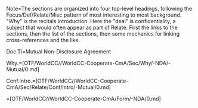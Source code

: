 Note=The sections are organized into four top-level headings, following the Focus/Def/Relate/Misc pattern of most interesting to most background.  "Why" is the recitals introduction.  Here the "deal" is confidentiality, a subject that would often appear as part of Relate.  First the links to the sections, then the list of the sections, then some mechanics for linking cross-references and the like.

Doc.Ti=Mutual Non-Disclosure Agreement

Why.=[OTF/WorldCC//WorldCC-Cooperate-CmA/Sec/Why/-NDA/-Mutual/0.md]

Conf.Intro.=[OTF/WorldCC//WorldCC-Cooperate-CmA/Sec/Relate/Conf/Intro/-Mutual/0.md]

=[OTF/WorldCC//WorldCC-Cooperate-CmA/Form/-NDA/0.md]